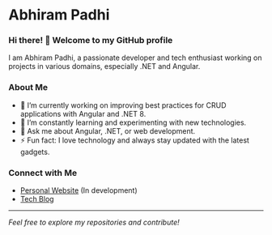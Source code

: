 # Abhiram Padhi

### Hi there! 👋 Welcome to my GitHub profile

I am Abhiram Padhi, a passionate developer and tech enthusiast working on projects in various domains, especially .NET and Angular.

### About Me
- 🔭 I’m currently working on improving best practices for CRUD applications with Angular and .NET 8.
- 🌱 I’m constantly learning and experimenting with new technologies.
- 💬 Ask me about Angular, .NET, or web development.
- ⚡ Fun fact: I love technology and always stay updated with the latest gadgets.

### Connect with Me
- [Personal Website](#) (In development)
- [Tech Blog](https://github.com/TechTalksByAbhiram)

---

*Feel free to explore my repositories and contribute!*

